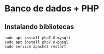 # Banco de dados + PHP

## Instalando bibliotecas
```
sudo apt install php7.0-mysqli
sudo apt install php7.0-pgsql
sudo service apache2 restart
```